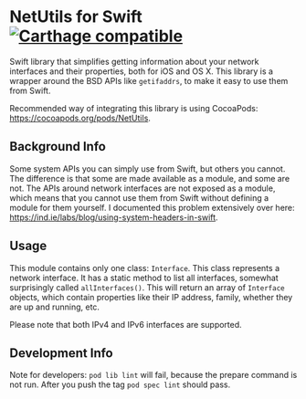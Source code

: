# NetUtils for Swift [![Carthage compatible](https://img.shields.io/badge/Carthage-compatible-4BC51D.svg?style=flat)](https://github.com/Carthage/Carthage)

Swift library that simplifies getting information about your network interfaces and their properties, both for iOS and OS X.
This library is a wrapper around the BSD APIs like `getifaddrs`, to make it easy to use them from Swift.

Recommended way of integrating this library is using CocoaPods: https://cocoapods.org/pods/NetUtils.

## Background Info
Some system APIs you can simply use from Swift, but others you cannot. The difference is that some are made available
as a module, and some are not. The APIs around network interfaces are not exposed as a module, which means that you
cannot use them from Swift without defining a module for them yourself. I documented this problem extensively over
here: https://ind.ie/labs/blog/using-system-headers-in-swift.

## Usage
This module contains only one class: `Interface`. This class represents a network interface. It has a static method
to list all interfaces, somewhat surprisingly called `allInterfaces()`. This will return an array of `Interface`
objects, which contain properties like their IP address, family, whether they are up and running, etc.

Please note that both IPv4 and IPv6 interfaces are supported.

## Development Info
Note for developers: `pod lib lint` will fail, because the prepare command is not run. After you push the tag
`pod spec lint` should pass.
